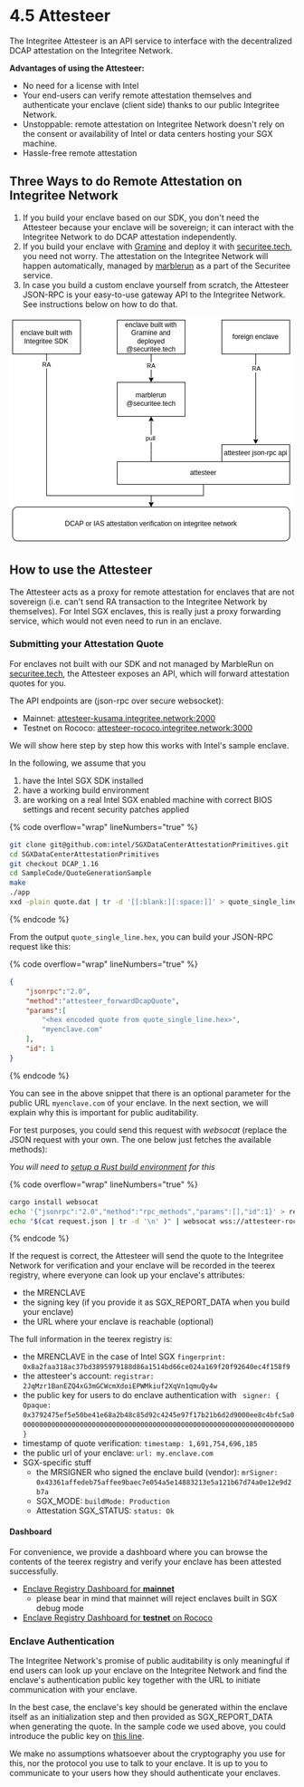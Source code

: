 # 4.5 Attesteer

The Integritee Attesteer is an API service to interface with the decentralized DCAP attestation on the Integritee Network.

**Advantages of using the Attesteer:**

* No need for a license with Intel
* Your end-users can verify remote attestation themselves and authenticate your enclave (client side) thanks to our public Integritee Network.
* Unstoppable: remote attestation on Integritee Network doesn't rely on the consent or availability of Intel or data centers hosting your SGX machine.
* Hassle-free remote attestation

## Three Ways to do Remote Attestation on Integritee Network

1. If you build your enclave based on our SDK, you don't need the Attesteer because your enclave will be sovereign; it can interact with the Integritee Network to do DCAP attestation independently.
2. If you build your enclave with [Gramine](https://gramineproject.io/) and deploy it with [securitee.tech](http://securitee.tech), you need not worry. The attestation on the Integritee Network will happen automatically, managed by [marblerun](https://www.edgeless.systems/products/marblerun/) as a part of the Securitee service.
3. In case you build a custom enclave yourself from scratch, the Attesteer JSON-RPC is your easy-to-use gateway API to the Integritee Network. See instructions below on how to do that.

![](../.gitbook/assets/attesteer-3way.png)

## How to use the Attesteer

The Attesteer acts as a proxy for remote attestation for enclaves that are not sovereign (i.e. can't send RA transaction to the Integritee Network by themselves). For Intel SGX enclaves, this is really just a proxy forwarding service, which would not even need to run in an enclave.

### Submitting your Attestation Quote

For enclaves not built with our SDK and not managed by MarbleRun on [securitee.tech](http://securitee.tech), the Attesteer exposes an API, which will forward attestation quotes for you.

The API endpoints are (json-rpc over secure websocket):

* Mainnet: [attesteer-kusama.integritee.network:2000](wss://attesteer-kusama.integritee.network:2000)
* Testnet on Rococo: [attesteer-rococo.integritee.network:3000](wss://attesteer-rococo.integritee.network:3000)

We will show here step by step how this works with Intel's sample enclave.

In the following, we assume that you 
1. have the Intel SGX SDK installed 
2. have a working build environment
3. are working on a real Intel SGX enabled machine with correct BIOS settings and recent security patches applied

{% code overflow="wrap" lineNumbers="true" %}
```bash
git clone git@github.com:intel/SGXDataCenterAttestationPrimitives.git
cd SGXDataCenterAttestationPrimitives
git checkout DCAP_1.16
cd SampleCode/QuoteGenerationSample
make
./app
xxd -plain quote.dat | tr -d '[[:blank:][:space:]]' > quote_single_line.hex
```
{% endcode %}

From the output `quote_single_line.hex`, you can build your JSON-RPC request like this:

{% code overflow="wrap" lineNumbers="true" %}
```json
{
    "jsonrpc":"2.0",
    "method":"attesteer_forwardDcapQuote",
    "params":[
        "<hex encoded quote from quote_single_line.hex>",
        "myenclave.com"
    ],
    "id": 1
}
```
{% endcode %}

You can see in the above snippet that there is an optional parameter for the public URL `myenclave.com` of your enclave. In the next section, we will explain why this is important for public auditability.

For test purposes, you could send this request with _websocat_ (replace the JSON request with your own. The one below just fetches the available methods):

_You will need to_ [_setup a Rust build environment_](https://rustup.rs/) _for this_

{% code overflow="wrap" lineNumbers="true" %}
```bash
cargo install websocat
echo '{"jsonrpc":"2.0","method":"rpc_methods","params":[],"id":1}' > request.json 
echo "$(cat request.json | tr -d '\n' )" | websocat wss://attesteer-rococo.integritee.network:3000 --insecure
```
{% endcode %}

If the request is correct, the Attesteer will send the quote to the Integritee Network for verification and your enclave will be recorded in the teerex registry, where everyone can look up your enclave's attributes:

* the MRENCLAVE
* the signing key (if you provide it as SGX\_REPORT\_DATA when you build your enclave)
* the URL where your enclave is reachable (optional)

The full information in the teerex registry is:

* the MRENCLAVE in the case of Intel SGX `fingerprint: 0x8a2faa318ac37bd3895979188d86a1514bd66ce024a169f20f92640ec4f158f9`
* the attesteer's account: `registrar: 2JqMzr1BanEZQ4xG3mGCWcmXdoiEPWMkiuf2XqVn1qmuQy4w`
* the public key for users to do enclave authentication with `
signer: {
  Opaque: 0x3792475ef5e50be41e68a2b48c85d92c4245e97f17b21b6d2d9000ee8c4bfc5a00000000000000000000000000000000000000000000000000000000000000000000
}`
* timestamp of quote verification: `timestamp: 1,691,754,696,185`
* the public url of your enclave: `url: my.enclave.com`
* SGX-specific stuff
   * the MRSIGNER who signed the enclave build (vendor): `mrSigner: 0x43361affedeb75affee9baec7e054a5e14883213e5a121b67d74a0e12e9d2b7a`
   * SGX_MODE: `buildMode: Production`
   * Attestation SGX_STATUS: `status: Ok`

#### Dashboard

For convenience, we provide a dashboard where you can browse the contents of the teerex registry and verify your enclave has been attested successfully.

* [Enclave Registry Dashboard for **mainnet**](https://enclaves.integritee.network)
  * please bear in mind that mainnet will reject enclaves built in SGX debug mode
* [Enclave Registry Dashboard for **testnet** on Rococo](https://enclaves.integritee.network/?rpc=wss%3A%2F%2Frococo.api.integritee.network)

### Enclave Authentication

The Integritee Network's promise of public auditability is only meaningful if end users can look up your enclave on the Integritee Network and find the enclave's authentication public key together with the URL to initiate communication with your enclave.

In the best case, the enclave's key should be generated within the enclave itself as an initialization step and then provided as SGX\_REPORT\_DATA when generating the quote. In the sample code we used above, you could introduce the public key on [this line](https://github.com/intel/SGXDataCenterAttestationPrimitives/blob/e7604e02331b3377f3766ed3653250e03af72d45/SampleCode/QuoteGenerationSample/Enclave/Enclave.cpp#L44).

We make no assumptions whatsoever about the cryptography you use for this, nor the protocol you use to talk to your enclave. It is up to you to communicate to your users how they should authenticate your enclaves.
